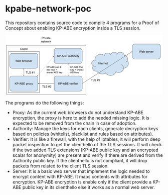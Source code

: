 
# kpabe-network-poc

This repository contains source code to compile 4 programs for a Proof of Concept about enabling KP-ABE encryption inside a TLS session.

![CG server](https://github.com/Nayald/kpabe-network-poc/blob/main/image/overview.png?raw=true)

The programs do the following things:

 - Proxy: As the current web browsers do not understand KP-ABE encryption, the proxy is here to add the needed missing logic. It is expected to be removed from the chain in case of adoption.
 - Authority: Manage the keys for each clients, generate decryption keys based on policies (whitelist, blacklist and rules based on attributes).
 - Verifier: It is like a firewall, with the help of iptables, it will perform deep packet inspection to get the clienthello of the TLS sessions. It will check if the two added TLS extensions (KP-ABE public key and an encrypted scalar for anonymity)  are present and verify if there are derived from the Authority public key. If the clienthello is not compliant, it will drop packets from related to the client TLS session.
 - Server: It is a basic web server that implement the logic needed to encrypt content with KP-ABE. It maps contents with attributes for encryption. KP-ABE encryption is enable only if the client provide a KP-ABE public key in its clienthello else it works as a normal web server.

